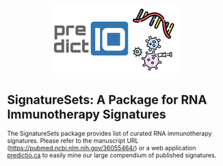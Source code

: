 <p align="center">
  <img width="300" src="utils/SignatureSets_Logo.jpg">
</p>


# SignatureSets: A Package for RNA Immunotherapy Signatures

The SignatureSets package provides list of curated RNA immunotherapy signatures. Please refer to the manuscript URL (https://pubmed.ncbi.nlm.nih.gov/36055464/) or a web application [predictio.ca](https://predictio.ca/) to easily mine our large compendium of published signatures.
